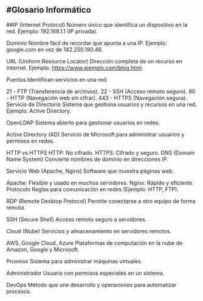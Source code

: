 #Glosario Informático
---

##IP (Internet Protocol)
Número único que identifica un dispositivo en la red.
Ejemplo: 192.168.1.1 (IP privada).

Dominio
Nombre fácil de recordar que apunta a una IP.
Ejemplo: google.com en vez de 142.250.190.46.

URL (Uniform Resource Locator)
Dirección completa de un recurso en Internet.
Ejemplo: https://www.ejemplo.com/blog.html.

Puertos
Identifican servicios en una red:

21 - FTP (Transferencia de archivos).
22 - SSH (Acceso remoto seguro).
80 - HTTP (Navegación web sin cifrar).
443 - HTTPS (Navegación segura).
Servicio de Directorio
Sistema que gestiona usuarios y recursos en una red.
Ejemplo: Active Directory.

OpenLDAP
Sistema abierto para gestionar usuarios en redes.

Active Directory (AD)
Servicio de Microsoft para administrar usuarios y permisos en redes.

HTTP vs HTTPS
HTTP: No cifrado.
HTTPS: Cifrado y seguro.
DNS (Domain Name System)
Convierte nombres de dominio en direcciones IP.

Servicio Web (Apache, Nginx)
Software que muestra páginas web.

Apache: Flexible y usado en muchos servidores.
Nginx: Rápido y eficiente.
Protocolo
Reglas para comunicación en redes (Ejemplo: HTTP, FTP).

RDP (Remote Desktop Protocol)
Permite conectarse a otro equipo de forma remota.

SSH (Secure Shell)
Acceso remoto seguro a servidores.

Cloud (Nube)
Servicios y almacenamiento en servidores remotos.

AWS, Google Cloud, Azure
Plataformas de computación en la nube de Amazon, Google y Microsoft.

Proxmox
Sistema para administrar máquinas virtuales.

Administrador
Usuario con permisos especiales en un sistema.

DevOps
Método que une desarrollo y operaciones para automatizar procesos.
